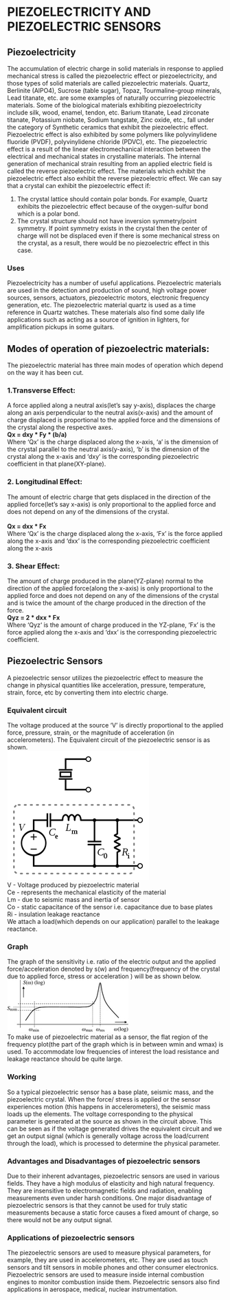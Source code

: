 # PIEZOELECTRICITY AND PIEZOELECTRIC SENSORS
## Piezoelectricity
The accumulation of electric charge in solid materials in response to applied mechanical stress is called the piezoelectric effect or piezoelectricity, and those types of solid materials are called piezoelectric materials. Quartz, Berlinite (AlPO4), Sucrose (table sugar), Topaz, Tourmaline-group minerals, Lead titanate, etc. are some examples of naturally occurring piezoelectric materials. Some of the biological materials exhibiting piezoelectricity include silk, wood, enamel, tendon, etc. Barium titanate, Lead zirconate titanate, Potassium niobate, Sodium tungstate, Zinc oxide, etc., fall under the category of Synthetic ceramics that exhibit the piezoelectric effect. Piezoelectric effect is also exhibited by some polymers like polyvinylidene fluoride (PVDF), polyvinylidene chloride (PDVC), etc. 
The piezoelectric effect is a result of the linear electromechanical interaction between the electrical and mechanical states in crystalline materials. The internal generation of mechanical strain resulting from an applied electric field is called the reverse piezoelectric effect. The materials which exhibit the piezoelectric effect also exhibit the reverse piezoelectric effect. 
We can say that a crystal can exhibit the piezoelectric effect if:
1. The crystal lattice should contain polar bonds. For example, Quartz exhibits the piezoelectric effect because of the oxygen-sulfur bond which is a polar bond.
2. The crystal structure should not have inversion symmetry/point symmetry. If point symmetry exists in the crystal then the center of charge will not be displaced even if there is some mechanical stress on the crystal, as a result, there would be no piezoelectric effect in this case.<br>
### Uses
Piezoelectricity has a number of useful applications. Piezoelectric materials are used in the detection and production of sound, high voltage power sources, sensors, actuators, piezoelectric motors, electronic frequency generation, etc. The piezoelectric material quartz is used as a time reference in Quartz watches. These materials also find some daily life applications such as acting as a source of ignition in lighters, for amplification pickups in some guitars.
## Modes of operation of piezoelectric materials:
The piezoelectric material has three main modes of operation which depend on the way it has been cut.
### 1.Transverse Effect:
A force applied along a neutral axis(let’s say y-axis), displaces the charge along an axis perpendicular to the neutral axis(x-axis) and the amount of charge displaced is proportional to the applied force and the dimensions of the crystal along the respective axes.<br>
**Qx = dxy * Fy * (b/a)** <br>
Where ‘Qx’ is the charge displaced along the x-axis, ‘a’ is the dimension of the crystal parallel to the neutral axis(y-axis), ‘b’ is the dimension of the crystal along the x-axis and ‘dxy’ is the corresponding piezoelectric coefficient in that plane(XY-plane).
### 2. Longitudinal Effect:
The amount of electric charge that gets displaced in the direction of the applied force(let’s say x-axis) is only proportional to the applied force and does not depend on any of the dimensions of the crystal.<br>    
**Qx = dxx * Fx**<br>
Where ‘Qx’ is the charge displaced along the x-axis, ‘Fx’ is the force applied along the x-axis and ‘dxx’ is the corresponding piezoelectric coefficient along the x-axis
### 3. Shear Effect:
The amount of charge produced in the plane(YZ-plane) normal to the direction of the applied force(along the x-axis) is only proportional to the applied force and does not depend on any of the dimensions of the crystal and is twice the amount of the charge produced in the direction of the force.<br>
**Qyz = 2 * dxx * Fx**<br>
Where ‘Qyz‘ is the amount of charge produced in the YZ-plane, ‘Fx’ is the force applied along the x-axis and ‘dxx’ is the corresponding piezoelectric coefficient.
## Piezoelectric Sensors
A piezoelectric sensor utilizes the piezoelectric effect to measure the change in physical quantities like acceleration, pressure, temperature, strain, force, etc by converting them into electric charge.
### Equivalent circuit
The voltage produced at the source ‘V’ is directly proportional to the applied force, pressure, strain, or the magnitude of acceleration (in accelerometers). The Equivalent circuit of the piezoelectric sensor is as shown.<br>
![](equivalent_circuit.png)
<br>
V - Voltage produced by piezoelectric material<br>
Ce - represents the mechanical elasticity of the material<br>
Lm - due to seismic mass and inertia of sensor<br>
Co - static capacitance of the sensor i.e. capacitance due to base plates<br>
Ri - insulation leakage reactance<br>
We attach a load(which depends on our application) parallel to the leakage reactance.<br>
### Graph
The graph of the sensitivity i.e. ratio of the electric output and the applied force/acceleration denoted by s(w) and frequency(frequency of the crystal due to applied force, stress or acceleration ) will be as shown below.<br>
![](graph.jpg)
<br>
To make use of piezoelectric material as a sensor, the flat region of the frequency plot(the part of the graph which is in between wmin and wmax) is used. To accommodate low frequencies of interest the load resistance and leakage reactance should be quite large.
### Working
So a typical piezoelectric sensor has a base plate, seismic mass, and the piezoelectric crystal. When the force/ stress is applied or the sensor experiences motion (this happens in accelerometers), the seismic mass loads up the elements. The voltage corresponding to the physical parameter is generated at the source as shown in the circuit above. This can be seen as if the voltage generated drives the equivalent circuit and we get an output signal (which is generally voltage across the load/current through the load), which is processed to determine the physical parameter.
### Advantages and Disadvantages of piezoelectric sensors
Due to their inherent advantages, piezoelectric sensors are used in various fields. They have a high modulus of elasticity and high natural frequency. They are insensitive to electromagnetic fields and radiation, enabling measurements even under harsh conditions. 
One major disadvantage of piezoelectric sensors is that they cannot be used for truly static measurements because a static force causes a fixed amount of charge, so there would not be any output signal.
### Applications of piezoelectric sensors
The piezoelectric sensors are used to measure physical parameters, for example, they are used in accelerometers, etc. They are used as touch sensors and tilt sensors in mobile phones and other consumer electronics. Piezoelectric sensors are used to measure inside internal combustion engines to monitor combustion inside them. Piezoelectric sensors also find applications in aerospace, medical, nuclear instrumentation.

